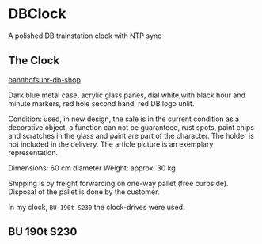 # DBClock
A polished DB trainstation clock with NTP sync


## The Clock

[bahnhofsuhr-db-shop](https://bahnshop.de/db-originale/sonstiges/1749/bahnhofsuhr-db)

Dark blue metal case, acrylic glass panes, dial white,with black hour and minute markers, red hole second hand, red DB logo unlit.

Condition: used, in new design, the sale is in the current condition as a decorative object, a function can not be guaranteed, rust spots, paint chips and scratches in the glass and paint are part of the character. The holder is not included in the delivery. The article picture is an exemplary representation.

Dimensions: 60 cm diameter
Weight: approx. 30 kg

Shipping is by freight forwarding on one-way pallet (free curbside). Disposal of the pallet is done by the customer.

In my clock, `BU 190t S230` the clock-drives were used.

## BU 190t S230



